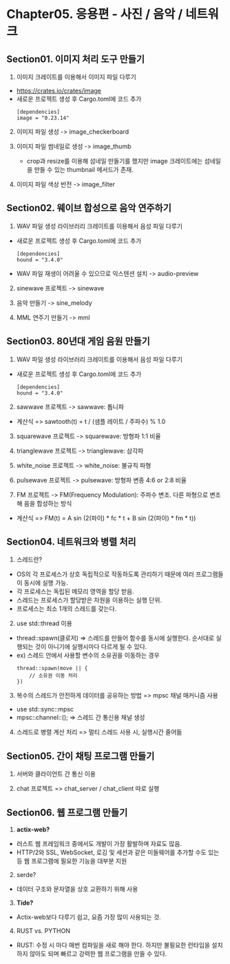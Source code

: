 # Chapter05. 응용편 - 사진 / 음악 / 네트워크

## Section01. 이미지 처리 도구 만들기
01. 이미지 크레이트를 이용해서 이미지 파일 다루기
- https://crates.io/crates/image
- 새로운 프로젝트 생성 후 Cargo.toml에 코드 추가
    ```
    [dependencies]
    image = "0.23.14"
    ```

02. 이미지 파일 생성 -> image_checkerboard

03. 이미지 파일 썸네일로 생성 -> image_thumb
    - crop과 resize를 이용해 섬네일 만들기를 했지만 image 크레이트에는 섬네일을 만들 수 있는 thumbnail 메서드가 존재.

04. 이미지 파일 색상 반전 -> image_filter

## Section02. 웨이브 합성으로 음악 연주하기
01. WAV 파일 생성 라이브러리 크레이트를 이용해서 음성 파일 다루기
- 새로운 프로젝트 생성 후 Cargo.toml에 코드 추가
    ```
    [dependencies]
    hound = "3.4.0"
    ```
- WAV 파일 재생이 어려울 수 있으므로 익스텐션 설치 -> audio-preview

02. sinewave 프로젝트 -> sinewave

03. 음악 만들기 -> sine_melody

04. MML 연주기 만들기 -> mml

## Section03. 80년대 게임 음원 만들기
01. WAV 파일 생성 라이브러리 크레이트를 이용해서 음성 파일 다루기
- 새로운 프로젝트 생성 후 Cargo.toml에 코드 추가
    ```
    [dependencies]
    hound = "3.4.0"
    ```

02. sawwave 프로젝트 -> sawwave: 톱니파
- 계산식 => sawtooth(t) = t / (샘플 레이트 / 주파수) % 1.0

03. squarewave 프로젝트 -> squarewave: 방형파 1:1 비율

04. trianglewave 프로젝트 -> trianglewave: 삼각파

05. white_noise 프로젝트 -> white_noise: 불규칙 파형

06. pulsewave 프로젝트 -> pulsewave: 방형파 변종 4:6 or 2:8 비율

07. FM 프로젝트 -> FM(Frequency Modulation): 주파수 변조. 다른 파형으로 변조해 음을 합성하는 방식
- 계산식 => FM(t) = A sin (2(파이) * fc * t + B sin (2(파이) * fm * t))

## Section04. 네트워크와 병렬 처리
01. 스레드란?
- OS의 각 프로세스가 상호 독립적으로 작동하도록 관리하기 때문에 여러 프로그램들이 동시에 실행 가능.
- 각 프로세스는 독립된 메모리 영역을 할당 받음.
- 스레드는 프로세스가 할당받은 자원을 이용하는 실행 단위.
- 프로세스는 최소 1개의 스레드를 갖는다.

02. use std::thread 이용
- thread::spawn(클로저) => 스레드를 만들어 함수를 동시에 실행한다. 순서대로 실행되는 것이 아니기에 실행시마다 다르게 될 수 있다.
- ex) 스레드 안에서 사용할 변수의 소유권을 이동하는 경우
    ```
    thread::spawn(move || {
        // 소유권 이동 처리
    })
    ```

03. 복수의 스레드가 안전하게 데이터를 공유하는 방법 => mpsc 채널 매커니즘 사용
- use std::sync::mpsc
- mpsc::channel::<String>(); => 스레드 간 통신용 채널 생성

04. 스레드로 병렬 계산 처리 => 멀티 스레드 사용 시, 실행시간 줄어듦

## Section05. 간이 채팅 프로그램 만들기
01. 서버와 클라이언트 간 통신 이용

02. chat 프로젝트 => chat_server / chat_client 따로 실행

## Section06. 웹 프로그램 만들기
01. **actix-web?**
- 러스트 웹 프레임워크 중에서도 개발이 가장 활발하며 자료도 많음.
- HTTP/2와 SSL, WebSocket, 로깅 및 세션과 같은 미들웨어를 추가할 수도 있는 등 웹 프로그램에 필요한 기능을 대부분 지원

02. serde?
- 데이터 구조와 문자열을 상호 교환하기 위해 사용

03. **Tide?**
- Actix-web보다 다루기 쉽고, 요즘 가장 많이 사용되는 것.

04. RUST vs. PYTHON
- RUST: 수정 시 마다 매번 컴파일을 새로 해야 한다. 하지만 불필요한 런타임을 설치하지 않아도 되며 빠르고 강력한 웹 프로그램을 만들 수 있다.